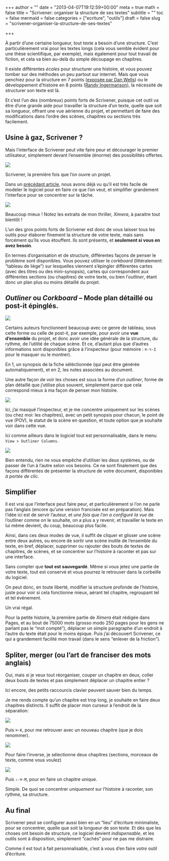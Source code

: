 +++
author = ""
date = "2013-04-07T19:12:59+00:00"
meta = true
math = false
title = "Scrivener: organiser la structure de ses textes"
subtitle = ""
toc = false
mermaid = false
categories = ["ecriture", "outils"]
draft = false
slug = "scrivener-organiser-la-structure-de-ses-textes"

+++

À partir d’une certaine longueur, tout texte a besoin d’une structure. C’est particulièrement vrai pour les textes longs (cela vous semble évident pour une thèse scientifique, par exemple), mais également pour tout travail de fiction, et cela va bien au-delà du simple découpage en chapitres.

Il existe différentes _écoles_ pour structurer une histoire, et vous pouvez tomber sur des méthodes un peu partout sur internet. Mais que vous penchiez pour la structure en 7 points ([exposée par Dan Wells](https://www.fearfulsymmetry.net/?p=405)) ou le développement d’histoire en 8 points ([Randy Ingermanson](https://www.advancedfictionwriting.com/articles/snowflake-method/)), la nécessité de structurer son texte est là.

Et c’est l’un des (nombreux) points forts de Scrivener, puisque cet outil va être d’une grande aide pour travailler la structure d’un texte, quelle que soit sa longueur, offrant une vue aérienne du projet, et permettant de faire des modifications dans l’ordre des scènes, chapitres ou sections très facilement.

## Usine à gaz, Scrivener ?

Mais l’interface de Scrivener peut vite faire peur et décourager le premier utilisateur, simplement devant l’ensemble (énorme) des possibilités offertes.

![](https://turbo.cyrilvallee.net/scrivener-first-opened.png)

<div class="img-cap">
  Scrivener, la première fois que l’on ouvre un projet.
</div>

<div class="img-exif">
</div>

Dans un [précédant article](https://cyrilvallee.net/2013/03/21/scrivener-adapter-comme-un-environnement-minimaliste/), nous avons déjà vu qu’il est très facile de modeler le logiciel pour en faire ce que l’on veut, et simplifier grandement l’interface pour se concentrer sur la tâche.

![](https://turbo.cyrilvallee.net/scrivener_mnml.png)

<div class="img-cap">
  Beaucoup mieux ! Notez les extraits de mon thriller, <em>Ximera</em>, à paraitre tout bientôt !
</div>

<div class="img-exif">
</div>

L’un des gros points forts de Scrivener est donc de vous laisser tous les outils pour élaborer finement la structure de votre texte, mais sans forcément qu’ils vous étouffent. Ils sont présents, et **seulement si vous en avez besoin**.

En termes d’organisation et de structure, différentes façons de penser le problème sont disponibles. Vous pouvez utiliser le _corkboard_ (littéralement: “tableau de liège”) sur lesquelles viennent s’épingler différentes cartes (avec des titres ou des mini-synopsis), cartes qui correspondent aux différentes sections (ou chapitres) de votre texte, ou bien l’_outliner_, étant donc un plan plus ou moins détaillé du projet.

## _Outliner_ ou _Corkboard_ – Mode plan détaillé ou post-it épinglés.

![](https://turbo.cyrilvallee.net/scrivener-corkboard-anot.png)

Certains auteurs fonctionnent beaucoup avec ce genre de tableau, sous cette forme ou celle de post-it, par exemple, pour avoir une **vue d’ensemble** du projet, et donc avoir une idée générale de la structure, du rythme, de l’utilité de chaque scène. Et ce, d’autant plus que d’autres informations sont disponibles grâce à l’inspecteur (pour mémoire : `⌘-⌥-I` pour le masquer ou le montrer).

En 1, un synopsis de la fiche séléctionnée (qui peut être générée automatiquement), et en 2, les notes associées au document.

Une autre façon de voir les choses est sous la forme d’un _outliner_, forme de plan détaillé que j’utilise plus souvent, simplement parce que cela correspond mieux à ma façon de penser mon histoire.

![](https://turbo.cyrilvallee.net/scrivener-outline.png)

Ici, j’ai masqué l’inspecteur, et je me concentre uniquement sur les scènes (ou chez moi: les chapitres), avec un petit synopsis pour chacun, le point de vue (POV), le statut de la scène en question, et toute option que je souhaite voir dans cette vue.

Ici comme ailleurs dans le logiciel tout est personnalisable, dans le menu `View > Outliner Columns`.

![](https://turbo.cyrilvallee.net/scrivener-outline-menu.png)

Bien entendu, rien ne vous empêche d’utiliser les deux systèmes, ou de passer de l’un à l’autre selon vos besoins. Ce ne sont finalement que des façons différentes de présenter la structure de votre document, disponibles _à portée de clic_.

## Simplifier

Il est vrai que l’interface peut faire peur, et particulièrement si l’on ne parle pas l’anglais (encore qu’une version francisée est en préparation). Mais l’idée ici est de servir l’auteur, et _une fois que l’on a configuré la vue_ de l’outliner comme on le souhaite, on a plus a y revenir, et travailler le texte en lui même devient, du coup, beaucoup plus facile.

Ainsi, dans ces deux modes de vue, il suffit de cliquer et glisser une scène entre deux autres, ou encore de sortir une scène inutile de l’ensemble du texte, en bref, déplacer, supprimer ou rajouter des bouts de textes de chapitres, de scènes, et se concentrer sur l’histoire à raconter et pas sur une interface.

Sans compter que **tout est sauvegardé**. Même si vous jetez une partie de votre texte, tout est conservé et vous pourrez le retrouver dans la corbeille du logiciel.

On peut donc, en toute liberté, modifier la structure profonde de l’histoire, juste pour voir si cela fonctionne mieux, aérant tel chapitre, regroupant tel et tel événement.

Un vrai régal.

Pour la petite histoire, la première partie de _Ximera_ était rédigée dans Pages, et au bout de 75000 mots (grosso modo 250 pages pour les gens ne parlant pas le “mot compté”), déplacer un simple paragraphe d’un endroit à l’autre du texte était pour le moins épique. Puis j’ai découvert Scrivener, ce qui a grandement facilité mon travail (dans le sens “enlever de la friction”).

## Spliter, merger (ou l’art de franciser des mots anglais)

Oui, mais si je veux tout réorganiser, couper un chapitre en deux, coller deux bouts de textes et pas simplement déplacer un chapitre entier ?

Ici encore, des petits raccourcis clavier peuvent sauver bien du temps.

Je me rends compte qu’un chapitre est trop long, je souhaite en faire deux chapitres distincts. Il suffit de placer mon curseur à l’endroit de la séparation:

![](https://turbo.cyrilvallee.net/scrivener-split-1.png)

Puis `⌘-K`, pour me retrouver avec un nouveau chapitre (que je dois renommer).

![](https://turbo.cyrilvallee.net/scrivener-split-2.png)

Pour faire l’inverse, je sélectionne deux chapitres (sections, morceaux de texte, comme vous voulez)

![](https://turbo.cyrilvallee.net/scrivener-merge.png)

Puis `⇧-⌘-M`, pour en faire un chapitre unique.

Simple. De quoi se concentrer _uniquement_ sur l’histoire à raconter, son rythme, sa structure.

## Au final

Scrivener peut se configurer aussi bien en un “lieu” d’écriture minimaliste, pour se concentrer, quelle que soit la longueur de son texte. Et dès que les choses ont besoin de structure, ce logiciel devient _indispensable_, et les outils sont à disposition, simplement “cachés” pour ne pas me distraire.

Comme il est tout à fait personnalisable, c’est à vous d’en faire _votre_ outil d’écriture.